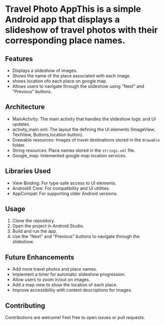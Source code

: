 # Travel Photo AppThis is a simple Android app that displays a slideshow of travel photos with their corresponding place names.

## Features

* Displays a slideshow of images.
* Shows the name of the place associated with each image.
* shows location ofo each place on google map.
* Allows users to navigate through the slideshow using "Next" and "Previous" buttons.

## Architecture

* MainActivity: The main activity that handles the slideshow logic and UI updates.
* activity_main.xml: The layout file defining the UI elements (ImageView, TextView, Buttons,location button).
* Drawable resources: Images of travel destinations stored in the `drawable` folder.
* String resources: Place names stored in the `strings.xml` file.
* Google_map: Imlemented google map location services. 

## Libraries Used

* View Binding: For type-safe access to UI elements.
* AndroidX Core: For compatibility and UI utilities.
* AppCompat: For supporting older Android versions.

## Usage

1. Clone the repository.
2. Open the project in Android Studio.
3. Build and run the app.
4. Use the "Next" and "Previous" buttons to navigate through the slideshow.

## Future Enhancements

* Add more travel photos and place names.
* Implement a timer for automatic slideshow progression.
* Allow users to zoom in/out on images.
* Add a map view to show the location of each place.
* Improve accessibility with content descriptions for images.

## Contributing

Contributions are welcome! Feel free to open issues or pull requests.
